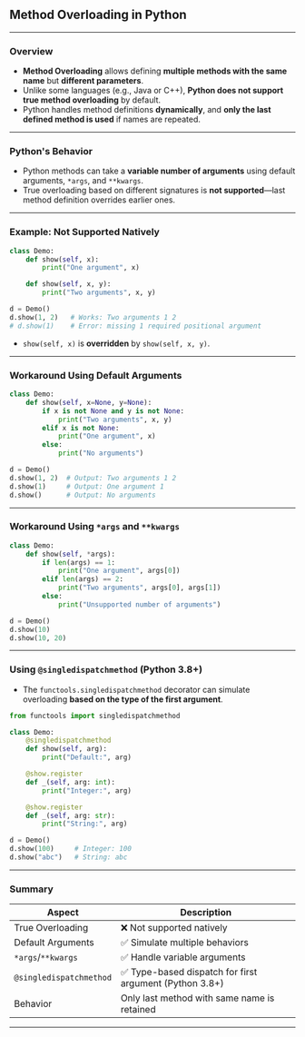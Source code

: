 ## **Method Overloading in Python**

---

### **Overview**

* **Method Overloading** allows defining **multiple methods with the same name** but **different parameters**.
* Unlike some languages (e.g., Java or C++), **Python does not support true method overloading** by default.
* Python handles method definitions **dynamically**, and **only the last defined method is used** if names are repeated.

---

### **Python's Behavior**

* Python methods can take a **variable number of arguments** using default arguments, `*args`, and `**kwargs`.
* True overloading based on different signatures is **not supported**—last method definition overrides earlier ones.

---

### **Example: Not Supported Natively**

```python
class Demo:
    def show(self, x):
        print("One argument", x)

    def show(self, x, y):
        print("Two arguments", x, y)

d = Demo()
d.show(1, 2)   # Works: Two arguments 1 2
# d.show(1)    # Error: missing 1 required positional argument
```

* `show(self, x)` is **overridden** by `show(self, x, y)`.

---

### **Workaround Using Default Arguments**

```python
class Demo:
    def show(self, x=None, y=None):
        if x is not None and y is not None:
            print("Two arguments", x, y)
        elif x is not None:
            print("One argument", x)
        else:
            print("No arguments")

d = Demo()
d.show(1, 2)  # Output: Two arguments 1 2
d.show(1)     # Output: One argument 1
d.show()      # Output: No arguments
```

---

### **Workaround Using `*args` and `**kwargs`**

```python
class Demo:
    def show(self, *args):
        if len(args) == 1:
            print("One argument", args[0])
        elif len(args) == 2:
            print("Two arguments", args[0], args[1])
        else:
            print("Unsupported number of arguments")

d = Demo()
d.show(10)
d.show(10, 20)
```

---

### **Using `@singledispatchmethod` (Python 3.8+)**

* The `functools.singledispatchmethod` decorator can simulate overloading **based on the type of the first argument**.

```python
from functools import singledispatchmethod

class Demo:
    @singledispatchmethod
    def show(self, arg):
        print("Default:", arg)

    @show.register
    def _(self, arg: int):
        print("Integer:", arg)

    @show.register
    def _(self, arg: str):
        print("String:", arg)

d = Demo()
d.show(100)     # Integer: 100
d.show("abc")   # String: abc
```

---

### **Summary**

| Aspect                  | Description                                            |
| ----------------------- | ------------------------------------------------------ |
| True Overloading        | ❌ Not supported natively                               |
| Default Arguments       | ✅ Simulate multiple behaviors                          |
| `*args`/`**kwargs`      | ✅ Handle variable arguments                            |
| `@singledispatchmethod` | ✅ Type-based dispatch for first argument (Python 3.8+) |
| Behavior                | Only last method with same name is retained            |

---

